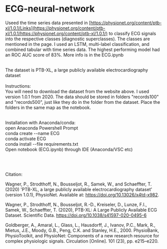# ECG-neural-network
 
Useed the time series data presented in [https://physionet.org/content/ptb-xl/1.0.1/Links](https://physionet.org/content/ptb-xl/1.0.1/https://physionet.org/content/ptb-xl/1.0.1/) to classify ECG signals into the respective classes (diagnostic superclasses). The classes are mentioned in the page. I used an LSTM, multi-label classification, and combined tabular with time series data. The highest performing model had an ROC AUC score of 83%. More info is in the ECG.ipynb <br> <br>

The dataset is PTB-XL, a large publicly available electrocardiography dataset
<br>
<br>
Instructions:
<br>
You will need to download the dataset from the website above. I used version 1.0.1 from 2020. The data should be stored in folders "records100" and "records500", just like they do in the folder from the dataset. Place the folders in the same map as the notebook.

<br>
Installation with Anaconda/conda: <br>
open Anaconda Powershell Prompt <br>
conda create --name ECG <br>
conda activate ECG <br>
conda install --file requirements.txt <br>
Open notebook (ECG.ipynb) through IDE (Anaconda/VSC etc)


<br> <br>


Citation: <br>

Wagner, P., Strodthoff, N., Bousseljot, R., Samek, W., and Schaeffter, T. (2020) 'PTB-XL, a large publicly available electrocardiography dataset' (version 1.0.1), PhysioNet. Available at: https://doi.org/10.13026/x4td-x982.

Wagner, P., Strodthoff, N., Bousseljot, R.-D., Kreiseler, D., Lunze, F.I., Samek, W., Schaeffter, T. (2020), PTB-XL: A Large Publicly Available ECG Dataset. Scientific Data. https://doi.org/10.1038/s41597-020-0495-6

Goldberger, A., Amaral, L., Glass, L., Hausdorff, J., Ivanov, P.C., Mark, R., Mietus, J.E., Moody, G.B., Peng, C.K. and Stanley, H.E., 2000. PhysioBank, PhysioToolkit, and PhysioNet: Components of a new research resource for complex physiologic signals. Circulation [Online]. 101 (23), pp. e215–e220.
